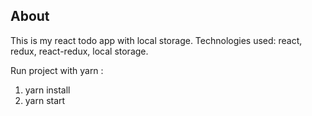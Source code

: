 ## About

This is my react todo app with local storage.
Technologies used: react, redux, react-redux, local storage.

Run project with yarn :

1. yarn install
2. yarn start
